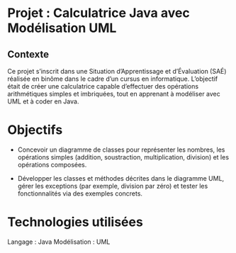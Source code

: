 # Projet : Calculatrice Java avec Modélisation UML

## Contexte
Ce projet s’inscrit dans une Situation d’Apprentissage et d’Évaluation (SAÉ) réalisée en binôme dans le cadre d’un cursus en informatique. 
L’objectif était de créer une calculatrice capable d’effectuer des opérations arithmétiques simples et imbriquées, tout en apprenant à modéliser avec UML et à coder en Java.

# Objectifs
- Concevoir un diagramme de classes pour représenter les nombres, les opérations simples (addition, soustraction, multiplication, division) et les opérations composées.

- Développer les classes et méthodes décrites dans le diagramme UML, gérer les exceptions (par exemple, division par zéro) et tester les fonctionnalités via des exemples concrets.

# Technologies utilisées
Langage : Java
Modélisation : UML
